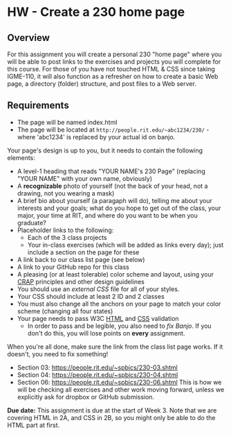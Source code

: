 # HW - Create a 230 home page

## Overview
For this assignment you will create a personal 230 "home page" where you will be able to post links to the exercises and projects you will complete for this course. For those of you have not touched HTML & CSS since taking IGME-110, it will also function as a refresher on how to create a basic Web page, a directory (folder) structure, and post files to a Web server.

## Requirements
* The page will be named index.html
* The page will be located at `http://people.rit.edu/~abc1234/230/` - where 'abc1234' is replaced by your actual id on banjo.

Your page's design is up to you, but it needs to contain the following elements:
* A level-1 heading that reads "YOUR NAME's 230 Page" (replacing "YOUR NAME" with your own name, obviously)
* A **recognizable** photo of yourself (not the back of your head, not a drawing, not you wearing a mask)
* A brief bio about yourself (a paragaph will do), telling me about your interests and your goals; what do you hope to get out of the class, your major, your time at RIT, and where do you want to be when you graduate?
* Placeholder links to the following:
  - Each of the 3 class projects
  - Your in-class exercises (which will be added as links every day); just include a section on the page for these
* A link back to our class list page (see below)
* A link to your GitHub repo for this class
* A pleasing (or at least tolerable) color scheme and layout, using your [CRAP](http://www.presentationzen.com/chapter6_spread.pdf) principles and other design guidelines
* You should use an *external CSS* file for all of your styles.
* Your CSS should include at least 2 ID and 2 classes
* You must also change all the anchors on your page to match your color scheme (changing all four states)
* Your page needs to pass W3C [HTML](https://validator.w3.org/) and [CSS](http://jigsaw.w3.org/css-validator/) validation
  - In order to pass and be legible, you also need to *fix Banjo*. If you don't do this, you will lose points on **every** assignment.

When you're all done, make sure the link from the class list page works. If it doesn't, you need to fix something!
- Section 03: https://people.rit.edu/~spbics/230-03.shtml
- Section 04: https://people.rit.edu/~spbics/230-04.shtml
- Section 06: https://people.rit.edu/~spbics/230-06.shtml
This is how we will be checking all exercises and other work moving forward, unless we explicitly ask for dropbox or GitHub submission.

**Due date:**
This assignment is due at the start of Week 3. Note that we are covering HTML in 2A, and CSS in 2B, so you might only be able to do the HTML part at first.
